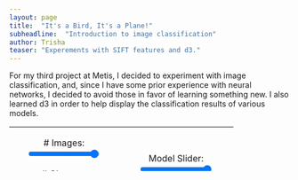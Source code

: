 ```yaml
---
layout: page
title:  "It's a Bird, It's a Plane!"
subheadline:  "Introduction to image classification"
author: Trisha
teaser: "Experements with SIFT features and d3."
---
```


<script src="http://d3js.org/d3.v3.min.js"></script>
<script src="http://d3js.org/colorbrewer.v1.min.js"></script>
<script src="http://code.jquery.com/jquery-1.11.0.min.js"></script>
<script src="http://d3js.org/queue.v1.min.js"></script>
<!--<script src="https://github.com/turban/d3.slider/d3.slider.js"></script>
-->
<script src="../blog/heatmap.js"></script>
<link rel="stylesheet" href="../blog/heatmap.css" />

<!--<head>-->

For my third project at Metis, I decided to experiment with image classification, and, since I have some prior experience with neural networks, I decided to avoid those in favor of learning something new. I also learned d3 in order to help display the classification results of various models.
<script>

$(document).ready(function() {
	
	heatmap_display("../blog/heatmaps/linsvc_lim=500_k=300.json", "#heatmap", "PuRd", 'linsvc');
});
</script>

<!--</head>

<body>-->

<div id="heatmap"></div>
<table style="height:80px; width:80%; text-align: center">
  <tr>
    <td>
    <table ><!--style="width:30%;">-->
        <tr>
         <p>
            <label for="lim" 
                style="display: inline-block; text-align: center">
            # Images:<span id="lim-value"></span>
            </label>
            <input type="range" min="1" max="510" id="lim" value="500">
        </p>
        </tr>
        <tr>
         <p>
            <label for="k" 
                style="display: inline-block; text-align: center">
            # Clusters:<span id="k-value"></span>
            </label>
            <input type="range" min="1" max="310" id="k" value="300">
        </p>
        </tr>
    </table>
    </td>
    <td>
    <table>
    <tr><!--
    Model:
    <select id="model">
    <option value="nomodel">----</option>
    <option value="mnb" selected>Multinomial Naive Bayes</option>
    <option value="gnb">Gaussian Naive Bayes</option>
    <option value="linsvc">Linear SVC</option>
    <option value="logreg">Logistic Regression</option>
    <option value="rf">Random Forrest</option>
    <option value="tree">Decision Tree</option>
    </select>-->
    </tr>
    <tr>
    <p>
      <label for="mname" 
         style="display: inline-block; text-align: center">
         Model Slider:<span id="mname-value"></span>
      </label>
      <input type="range" min="1" max="600" id="mname" value="600">
    </p>
    </tr>
    </table>
    </td>
  </tr>
  <!--<tr>
    <td>Eve</td>
    <td>Jackson</td> 
    <td>94</td>
  </tr>-->
</table>

<!--Palette:
<select id="palette">
  <option value="BuPu">BuPu</option>
  <option value="RdPu">RdPu</option>
  <option value="PuRd" selected>PuRd</option>
 <option value="RdGy">RdGy</option>
  <option value="PuBu">RdBu</option>
  <option value="PiYG">PiYG</option>
  <option value="PRGn">PRGn</option>
  <option value="BrBG">BrBG</option>
  <option value="PuOr">PuOr</option> 
</select>-->



